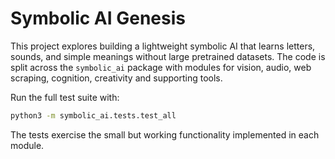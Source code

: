 # Symbolic AI Genesis

This project explores building a lightweight symbolic AI that learns letters,
sounds, and simple meanings without large pretrained datasets. The code is
split across the `symbolic_ai` package with modules for vision, audio, web
scraping, cognition, creativity and supporting tools.

Run the full test suite with:

```bash
python3 -m symbolic_ai.tests.test_all
```

The tests exercise the small but working functionality implemented in each
module.
